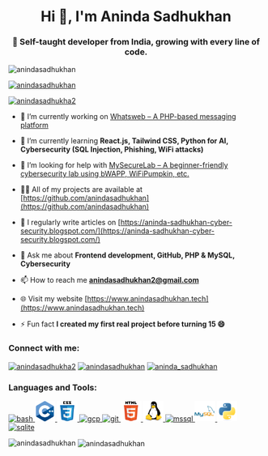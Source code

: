 <h1 align="center">Hi 👋, I'm Aninda Sadhukhan</h1>
<h3 align="center">🌱 Self-taught developer from India, growing with every line of code.</h3>

<p align="left"> <img src="https://komarev.com/ghpvc/?username=anindasadhukhan&label=Profile%20views&color=0e75b6&style=flat" alt="anindasadhukhan" /> </p>

<p align="left"> <a href="https://github.com/ryo-ma/github-profile-trophy"><img src="https://github-profile-trophy.vercel.app/?username=anindasadhukhan" alt="anindasadhukhan" /></a> </p>

<p align="left"> <a href="https://twitter.com/anindasadhukha2" target="blank"><img src="https://img.shields.io/twitter/follow/anindasadhukha2?logo=twitter&style=for-the-badge" alt="anindasadhukha2" /></a> </p>

- 🔭 I’m currently working on [Whatsweb – A PHP-based messaging platform](https://github.com/anindasadhukhan/whatsweb)

- 🌱 I’m currently learning **React.js, Tailwind CSS, Python for AI, Cybersecurity (SQL Injection, Phishing, WiFi attacks)**

- 🤝 I’m looking for help with [MySecureLab – A beginner-friendly cybersecurity lab using bWAPP, WiFiPumpkin, etc.](https://github.com/anindasadhukhan/mysecurelab)

- 👨‍💻 All of my projects are available at [https://github.com/anindasadhukhan](https://github.com/anindasadhukhan)

- 📝 I regularly write articles on [https://aninda-sadhukhan-cyber-security.blogspot.com/](https://aninda-sadhukhan-cyber-security.blogspot.com/)

- 💬 Ask me about **Frontend development, GitHub, PHP & MySQL, Cybersecurity**

- 📫 How to reach me **anindasadhukhan2@gmail.com**

- 🌐 Visit my website [https://www.anindasadhukhan.tech](https://www.anindasadhukhan.tech)

- ⚡ Fun fact **I created my first real project before turning 15 😄**

<h3 align="left">Connect with me:</h3>
<p align="left">
<a href="https://twitter.com/anindasadhukha2" target="blank"><img align="center" src="https://raw.githubusercontent.com/rahuldkjain/github-profile-readme-generator/master/src/images/icons/Social/twitter.svg" alt="anindasadhukha2" height="30" width="40" /></a>
<a href="https://linkedin.com/in/anindasadhukhan" target="blank"><img align="center" src="https://raw.githubusercontent.com/rahuldkjain/github-profile-readme-generator/master/src/images/icons/Social/linked-in-alt.svg" alt="anindasadhukhan" height="30" width="40" /></a>
<a href="https://instagram.com/aninda_sadhukhan" target="blank"><img align="center" src="https://raw.githubusercontent.com/rahuldkjain/github-profile-readme-generator/master/src/images/icons/Social/instagram.svg" alt="aninda_sadhukhan" height="30" width="40" /></a>
</p>

<h3 align="left">Languages and Tools:</h3>
<p align="left"> <a href="https://www.gnu.org/software/bash/" target="_blank" rel="noreferrer"> <img src="https://www.vectorlogo.zone/logos/gnu_bash/gnu_bash-icon.svg" alt="bash" width="40" height="40"/> </a> <a href="https://www.w3schools.com/cpp/" target="_blank" rel="noreferrer"> <img src="https://raw.githubusercontent.com/devicons/devicon/master/icons/cplusplus/cplusplus-original.svg" alt="cplusplus" width="40" height="40"/> </a> <a href="https://www.w3schools.com/css/" target="_blank" rel="noreferrer"> <img src="https://raw.githubusercontent.com/devicons/devicon/master/icons/css3/css3-original-wordmark.svg" alt="css3" width="40" height="40"/> </a> <a href="https://cloud.google.com" target="_blank" rel="noreferrer"> <img src="https://www.vectorlogo.zone/logos/google_cloud/google_cloud-icon.svg" alt="gcp" width="40" height="40"/> </a> <a href="https://git-scm.com/" target="_blank" rel="noreferrer"> <img src="https://www.vectorlogo.zone/logos/git-scm/git-scm-icon.svg" alt="git" width="40" height="40"/> </a> <a href="https://www.w3.org/html/" target="_blank" rel="noreferrer"> <img src="https://raw.githubusercontent.com/devicons/devicon/master/icons/html5/html5-original-wordmark.svg" alt="html5" width="40" height="40"/> </a> <a href="https://www.linux.org/" target="_blank" rel="noreferrer"> <img src="https://raw.githubusercontent.com/devicons/devicon/master/icons/linux/linux-original.svg" alt="linux" width="40" height="40"/> </a> <a href="https://www.microsoft.com/en-us/sql-server" target="_blank" rel="noreferrer"> <img src="https://www.svgrepo.com/show/303229/microsoft-sql-server-logo.svg" alt="mssql" width="40" height="40"/> </a> <a href="https://www.mysql.com/" target="_blank" rel="noreferrer"> <img src="https://raw.githubusercontent.com/devicons/devicon/master/icons/mysql/mysql-original-wordmark.svg" alt="mysql" width="40" height="40"/> </a> <a href="https://www.python.org" target="_blank" rel="noreferrer"> <img src="https://raw.githubusercontent.com/devicons/devicon/master/icons/python/python-original.svg" alt="python" width="40" height="40"/> </a> <a href="https://www.sqlite.org/" target="_blank" rel="noreferrer"> <img src="https://www.vectorlogo.zone/logos/sqlite/sqlite-icon.svg" alt="sqlite" width="40" height="40"/> </a> </p>

<p><img align="left" src="https://github-readme-stats.vercel.app/api/top-langs?username=anindasadhukhan&show_icons=true&locale=en&layout=compact" alt="anindasadhukhan" /></p>

<p>&nbsp;<img align="center" src="https://github-readme-stats.vercel.app/api?username=anindasadhukhan&show_icons=true&locale=en" alt="anindasadhukhan" /></p>
